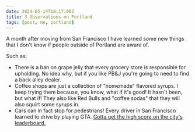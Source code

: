 ```yaml
---
date: 2024-05-14T18:17:00Z
title: 3 Observations on Portland
tags: [post, me, portland]
---
```


A month after moving from San Francisco I have learned some new things that I don't know if people outside of Portland are aware of.

Such as:

- There is a ban on grape jelly that every grocery store is responsible for upholding. No idea why, but if you like PB&J you're going to need to find a back alley dealer.
- Coffee shops are just a collection of "homemade" flavored syrups. I keep trying them because, you know, what if it's good! It hasn't been, but what if! They also like Red Bulls and "coffee sodas" that they will also squirt some syrups in.
- Cars can in fact stop for pedestrians! Every driver in San Francisco learned to drive by playing GTA. [Gotta get the high score on the city's leaderboard.](https://sfgov.org/scorecards/transportation/traffic-fatalities)

